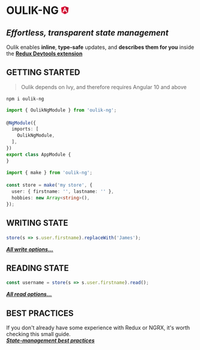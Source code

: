 # OULIK-NG ![](../assets/angular.png) #

## ***Effortless, transparent state management*** ##  

Oulik enables **inline**, **type-safe** updates, and **describes them for you** inside the **[Redux Devtools extension](https://chrome.google.com/webstore/detail/redux-devtools/lmhkpmbekcpmknklioeibfkpmmfibljd?hl=en)**

## GETTING STARTED ##

> Oulik depends on Ivy, and therefore requires Angular 10 and above

```console
npm i oulik-ng
```
```Typescript
import { OulikNgModule } from 'oulik-ng';

@NgModule({
  imports: [
    OulikNgModule,
  ],
})
export class AppModule {
}
```
```Typescript
import { make } from 'oulik-ng';

const store = make('my store', {
  user: { firstname: '', lastname: '' },
  hobbies: new Array<string>(),
});       
```
## WRITING STATE ##
```Typescript
store(s => s.user.firstname).replaceWith('James');
```
***[All write options...](./readme-write.md)***

## READING STATE ##

```Typescript
const username = store(s => s.user.firstname).read();
```
***[All read options...](./readme-ng-read.md)***

## BEST PRACTICES ##
If you don't already have some experience with Redux or NGRX, it's worth checking this small guide.  
***[State-management best practices](./best-practices.md)***
